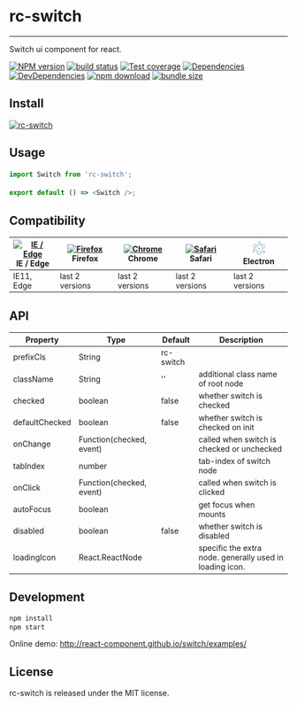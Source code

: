 # rc-switch

---

Switch ui component for react.

[![NPM version][npm-image]][npm-url]
[![build status][travis-image]][travis-url]
[![Test coverage][coveralls-image]][coveralls-url]
[![Dependencies][david-image]][david-url]
[![DevDependencies][david-dev-image]][david-dev-url]
[![npm download][download-image]][download-url]
[![bundle size][bundlephobia-image]][bundlephobia-url]

[npm-image]: http://img.shields.io/npm/v/rc-switch.svg?style=flat-square
[npm-url]: http://npmjs.org/package/rc-switch
[travis-image]: https://img.shields.io/travis/react-component/notification/master?style=flat-square
[travis-url]: https://travis-ci.org/react-component/switch
[circleci-image]: https://img.shields.io/circleci/react-component/notification/master?style=flat-square
[circleci-url]: https://circleci.com/gh/react-component/switch
[coveralls-image]: https://img.shields.io/coveralls/react-component/switch.svg?style=flat-square
[coveralls-url]: https://coveralls.io/r/react-component/switch?branch=master
[david-url]: https://david-dm.org/react-component/switch
[david-image]: https://david-dm.org/react-component/switch/status.svg?style=flat-square
[david-dev-url]: https://david-dm.org/react-component/switch?type=dev
[david-dev-image]: https://david-dm.org/react-component/switch/dev-status.svg?style=flat-square
[download-image]: https://img.shields.io/npm/dm/rc-switch.svg?style=flat-square
[download-url]: https://npmjs.org/package/rc-switch
[bundlephobia-url]: https://bundlephobia.com/result?p=rc-switch
[bundlephobia-image]: https://badgen.net/bundlephobia/minzip/rc-switch

## Install

[![rc-switch](https://nodei.co/npm/rc-switch.png)](https://npmjs.org/package/rc-switch)

## Usage

```js
import Switch from 'rc-switch';

export default () => <Switch />;
```

## Compatibility

| [<img src="https://raw.githubusercontent.com/alrra/browser-logos/master/src/edge/edge_48x48.png" alt="IE / Edge" width="24px" height="24px" />](http://godban.github.io/browsers-support-badges/)<br>IE / Edge | [<img src="https://raw.githubusercontent.com/alrra/browser-logos/master/src/firefox/firefox_48x48.png" alt="Firefox" width="24px" height="24px" />](http://godban.github.io/browsers-support-badges/)<br>Firefox | [<img src="https://raw.githubusercontent.com/alrra/browser-logos/master/src/chrome/chrome_48x48.png" alt="Chrome" width="24px" height="24px" />](http://godban.github.io/browsers-support-badges/)<br>Chrome | [<img src="https://raw.githubusercontent.com/alrra/browser-logos/master/src/safari/safari_48x48.png" alt="Safari" width="24px" height="24px" />](http://godban.github.io/browsers-support-badges/)<br>Safari | [<img src="https://raw.githubusercontent.com/alrra/browser-logos/master/src/electron/electron_48x48.png" alt="Electron" width="24px" height="24px" />](http://godban.github.io/browsers-support-badges/)<br>Electron |
| --- | --- | --- | --- | --- |
| IE11, Edge | last 2 versions | last 2 versions | last 2 versions | last 2 versions |

## API

| Property       | Type                     | Default   | Description                                              |
| -------------- | ------------------------ | --------- | -------------------------------------------------------- |
| prefixCls      | String                   | rc-switch |                                                          |
| className      | String                   | ''        | additional class name of root node                       |
| checked        | boolean                  | false     | whether switch is checked                                |
| defaultChecked | boolean                  | false     | whether switch is checked on init                        |
| onChange       | Function(checked, event) |           | called when switch is checked or unchecked               |
| tabIndex       | number                   |           | tab-index of switch node                                 |
| onClick        | Function(checked, event) |           | called when switch is clicked                            |
| autoFocus      | boolean                  |           | get focus when mounts                                    |
| disabled       | boolean                  | false     | whether switch is disabled                               |
| loadingIcon    | React.ReactNode          |           | specific the extra node. generally used in loading icon. |

## Development

```
npm install
npm start
```

Online demo: http://react-component.github.io/switch/examples/

## License

rc-switch is released under the MIT license.
